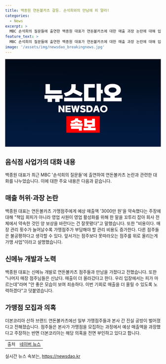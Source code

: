 ```yaml
---
title: 백종원 연돈볼카츠 갈등. 손석희와의 만남에 피 말라!
categories:
  - News
excerpt: >
  MBC 손석희의 질문들에 출연한 백종원 대표가 연돈볼카츠에 대한 매출 과장 논란에 대해 입을 열었다. 백 대표는 가맹점주에게 제공된 예상 매출액에 대한 주장을 반박하며 녹취록 공개를 제안했고, 매장 관리 비용 증가와 신메뉴 개발 등의 문제에 대해 설명했다. 이에 더본코리아와 가맹점주들 간의 갈등이 공개되고 있으며, 백종원 대표는 이를 통해 매출 증가를 위해 노력하겠다고 전했다. 현재 사안은 심의 결과를 기다리는 상태이며, 이에 대한 관심이 높아지고 있다.
feature_text: >
  MBC 손석희의 질문들에 출연한 백종원 대표가 연돈볼카츠에 대한 매출 과장 논란에 대해 입을 열었다. 백 대표는 가맹점주에게 제공된 예상 매출액에 대한 주장을 반박하며 녹취록 공개를 제안했고, 매장 관리 비용 증가와 신메뉴 개발 등의 문제에 대해 설명했다. 이에 더본코리아와 가맹점주들 간의 갈등이 공개되고 있으며, 백종원 대표는 이를 통해 매출 증가를 위해 노력하겠다고 전했다. 현재 사안은 심의 결과를 기다리는 상태이며, 이에 대한 관심이 높아지고 있다.
image: '/assets/img/newsdao_breakingnews.jpg'
---
```


<p><img src="/assets/img/newsdao_breakingnews.jpg" alt="firstkoreanews 속보" /></p>

<h2 data-ke-size="size26">음식점 사업가의 대화 내용</h2>

<p data-ke-size="size16">백종원 대표가 최근 MBC '손석희의 질문들'에 출연하여 연돈볼카츠 논란과 관련한 대화를 나누었습니다. 이에 대한 주요 내용은 다음과 같습니다.</p>

<h2 data-ke-size="size24">매출 허위·과장 논란</h2>

<p data-ke-size="size16">백종원 대표는 연돈볼카츠 가맹점주에게 예상 매출액 '3000만 원'을 약속했다는 주장에 대해 "책임 회피가 아니라 영업 사원이 영업 활성화를 위해 한 말을 꼬투리 잡아 회사 전체에서 약속한 것인 양 보상을 바란다는 건 잘못됐다"고 말했습니다. 또한 "비용이다. 매장 관리 횟수가 늘어날수록 가맹점주가 부담해야 할 관리 비용도 증가한다. 다른 점주들은 불공평하다고 생각할 수 있다. 앞서가는 점주보다 못따라오는 점주를 위로 올리는게 가맹 사업"이라고 설명했습니다.</p>

<h2 data-ke-size="size24">신메뉴 개발과 노력</h2>

<p data-ke-size="size16">백종원 대표는 신메뉴 개발로 연돈볼카츠 점주들과 만남을 가졌다고 전했습니다. 또한 "나머지 매장 점주님들은 신났다. 매출이 더 올라갔다고 한다. 우리 입장에서는 피가 마르는데"라며 "안 좋은 모습이 보여 죄송하다. 이번 기회로 매출을 더 올릴 수 있도록 노력하겠다"고 덧붙였습니다.</p>

<h2 data-ke-size="size24">가맹점 모집과 의혹</h2>

<p data-ke-size="size16">더본코리아 산하 브랜드 연돈볼카츠에선 일부 가맹점주들과 본사 간 진실 공방이 벌어졌다고 전해졌습니다. 점주들은 본사가 가맹점을 모집하는 과정에서 예상 매출액을 과장했다고 주장하는 반면 더본코리아는 해당 의혹을 전면 부인하고 있다고 합니다.</p>

<table>
    <tbody>
        <tr>
            <td style="text-align: left;">출처</td>
            <td style="text-align: left;"><a href="https://news.naver.com/main/read.nhn?mode=LSD&mid=sec&sid1=101&oid=057&aid=0001532002" target="_blank" rel="noopener">네이버 뉴스</a></td>
        </tr>
    </tbody>
</table>

<p data-ke-size="size16"></p>
실시간 뉴스 속보는, <a href="https://newsdao.kr" rel="dofollow">https://newsdao.kr</a>


